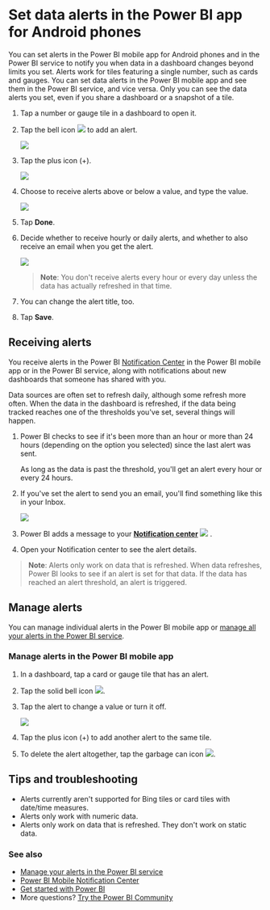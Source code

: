 <properties
   pageTitle="Set data alerts in the Power BI app for Android phones"
   description="Learn to set alerts to notify you when data in a dashboard changes beyond limits you set in the Power BI app for Android phones and in the Power BI service."
   services="powerbi"
   documentationCenter=""
   authors="maggiesMSFT"
   manager="mblythe"
   backup=""
   editor=""
   tags=""
   qualityFocus="no"
   qualityDate=""/>

<tags
   ms.service="powerbi"
   ms.devlang="NA"
   ms.topic="article"
   ms.tgt_pltfrm="NA"
   ms.workload="powerbi"
   ms.date="08/24/2016"
   ms.author="maggies"/>

# Set data alerts in the Power BI app for Android phones

You can set alerts in the Power BI mobile app for Android phones and in the Power BI service to notify you when data in a dashboard changes beyond limits you set. Alerts work for tiles featuring a single number, such as cards and gauges. You can set data alerts in the Power BI mobile app and see them in the Power BI service, and vice versa. Only you can see the data alerts you set, even if you share a dashboard or a snapshot of a tile.

1.  Tap a number or gauge tile in a dashboard to open it.  

2.  Tap the bell icon ![](media/powerbi-mobile-set-data-alerts-in-the-android-mobile-app/power-bi-android-alert-icon.png) to add an alert.  

    ![](media/powerbi-mobile-set-data-alerts-in-the-android-mobile-app/power-bi-android-number-tile.png)

3.  Tap the plus icon (+).

    ![](media/powerbi-mobile-set-data-alerts-in-the-android-mobile-app/power-bi-android-no-alerts-yet.png)

4.  Choose to receive alerts above or below a value, and type the value.

    ![](media/powerbi-mobile-set-data-alerts-in-the-android-mobile-app/power-bi-android-set-alert-condition.png)

4.  Tap **Done**.

5.  Decide whether to receive hourly or daily alerts, and whether to also receive an email when you get the alert.

    ![](media/powerbi-mobile-set-data-alerts-in-the-android-mobile-app/power-bi-android-set-alert-frequency.png)

    >**Note**: You don't receive alerts every hour or every day unless the data has actually refreshed in that time.

6.  You can change the alert title, too.

6.  Tap **Save**.


## Receiving alerts

You receive alerts in the Power BI [Notification Center](powerbi-mobile-notification-center.md) in the Power BI mobile app or in the Power BI service, along with notifications about new dashboards that someone has shared with you.

Data sources are often set to refresh daily, although some refresh more often. When the data in the dashboard is refreshed, if the data being tracked reaches one of the thresholds you've set, several things will happen.

1.  Power BI checks to see if it's been more than an hour or more than 24 hours (depending on the option you selected) since the last alert was sent.

    As long as the data is past the threshold, you'll get an alert every hour or every 24 hours.

2.  If you've set the alert to send you an email, you'll find something like this in your Inbox.

    ![](media/powerbi-mobile-set-data-alerts-in-the-android-mobile-app/powerbi-alerts-email.png)

3.  Power BI adds a message to your [**Notification center**](powerbi-mobile-notification-center.md) ![](media/powerbi-mobile-set-data-alerts-in-the-android-mobile-app/powerbi-alert-tile-notification-icon.png) .

4. Open your Notification center to see the alert details.

>**Note**: Alerts only work on data that is refreshed. When data refreshes, Power BI looks to see if an alert is set for that data. If the data has reached an alert threshold, an alert is triggered.

## Manage alerts

You can manage individual alerts in the Power BI mobile app or [manage all your alerts in the Power BI service](powerbi-service-set-data-alerts.md).

### Manage alerts in the Power BI mobile app

1.  In a dashboard, tap a card or gauge tile that has an alert.  

2.  Tap the solid bell icon ![](media/powerbi-mobile-set-data-alerts-in-the-android-mobile-app/power-bi-android-alert-yes-icon.png).  

3. Tap the alert to change a value or turn it off.

    ![](media/powerbi-mobile-set-data-alerts-in-the-android-mobile-app/power-bi-android-manage-alerts.png)

4. Tap the plus icon (+) to add another alert to the same tile.

4. To delete the alert altogether, tap the garbage can icon ![](media/powerbi-mobile-set-data-alerts-in-the-android-mobile-app/power-bi-android-delete-alert-icon.png).

## Tips and troubleshooting
- Alerts currently aren't supported for Bing tiles or card tiles with date/time measures.
- Alerts only work with numeric data.
- Alerts only work on data that is refreshed. They don't work on static data.

### See also  
- [Manage your alerts in the Power BI service](powerbi-service-set-data-alerts.md)
- [Power BI Mobile Notification Center](powerbi-mobile-notification-center.md)
- [Get started with Power BI](powerbi-service-get-started.md)  
- More questions? [Try the Power BI Community](http://community.powerbi.com/)
